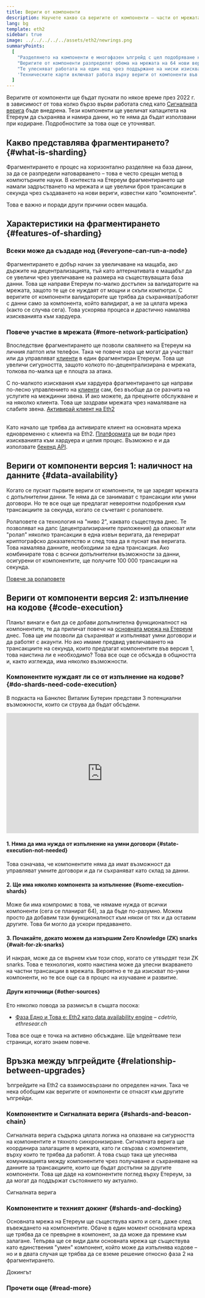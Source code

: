 ```yaml
---
title: Вериги от компоненти
description: Научете какво са веригите от компоненти – части от мрежата, които дават по-голям капацитет на трансакциите при Етереум и я правят по-лесна за работа.
lang: bg
template: eth2
sidebar: true
image: ../../../../../assets/eth2/newrings.png
summaryPoints:
  [
    "Разделянето на компоненти е многофазен ъпгрейд с цел подобряване на мащаба и капацитета на Етереум.",
    "Веригите от компоненти разпределят обема на мрежата на 64 нови вериги.",
    "Те улесняват работата на един нод чрез поддържане на ниски изисквания към хардуера.",
    'Техническите карти включват работа върху вериги от компоненти във "Фаза 1" и потенциално "Фаза 2".',
  ]
---
```


<UpgradeStatus date="~2022">
    Веригите от компоненти ще бъдат пуснати по някое време през 2022 г. в зависимост от това колко бързо върви работата след като <a href="/eth2/beacon-chain/">Сигналната верига</a> бъде внедрена. Тези компоненти ще увеличат капацитета на Етереум да съхранява и намира данни, но те няма да бъдат използвани при кодиране. Подробностите за това още се уточняват.
</UpgradeStatus>

## Какво представлява фрагментирането? {#what-is-sharding}

Фрагментирането е процес на хоризонтално разделяне на база данни, за да се разпредели натоварването – това е често срещан метод в компютърните науки. В контекста на Етереум фрагментирането ще намали задръстването на мрежата и ще увеличи броя трансакции в секунда чрез създаването на нови вериги, известни като "компоненти".

Това е важно и поради други причини освен мащаба.

## Характеристики на фрагментирането {#features-of-sharding}

### Всеки може да създаде нод {#everyone-can-run-a-node}

Фрагментирането е добър начин за увеличаване на мащаба, ако държите на децентрализацията, тъй като алтернативата е мащабът да се увеличи чрез увеличаване на размера на съществуващата база данни. Това ще направи Етереум по-малко достъпен за валидаторите на мрежата, защото те ще се нуждаят от мощни и скъпи компютри. С веригите от компоненти валидаторите ще трябва да съхраняват/работят с данни само за компонента, който валидират, а не за цялата мрежа (както се случва сега). Това ускорява процеса и драстично намалява изискванията към хардуера.

### Повече участие в мрежата {#more-network-participation}

Впоследствие фрагментирането ще позволи свалянето на Етереум на личния лаптоп или телефон. Така че повече хора ще могат да участват или да управляват [клиенти](/developers/docs/nodes-and-clients/) в един фрагментиран Етереум. Това ще увеличи сигурността, защото колкото по-децентрализирана е мрежата, толкова по-малка ще е площта за атака.

С по-малкото изисквания към хардуера фрагментирането ще направи по-лесно управлението на [клиенти](/developers/docs/nodes-and-clients/) сам, без въобще да се разчита на услугите на междинни звена. И ако можете, да прецените обслужване и на няколко клиента. Това ще заздрави мрежата чрез намаляване на слабите звена. [Активирай клиент на Eth2](/eth2/get-involved/)

<br />

<InfoBanner isWarning={true}>
  Като начало ще трябва да активирате клиент на основната мрежа едновременно с клиента на Eth2. <a href="https://launchpad.ethereum.org" target="_blank">Платформата</a> ще ви води през изискванията към хардуера и целия процес. Възможно е и да използвате <a href="/developers/docs/apis/backend/#available-libraries">бекенд API</a>.
</InfoBanner>

## Вериги от компоненти версия 1: наличност на данните {#data-availability}

Когато се пуснат първите вериги от компоненти, те ще заредят мрежата с допълнителни данни. Те няма да се занимават с трансакции или умни договори. Но те все още ще предлагат невероятни подобрения към трансакциите за секунда, когато се съчетаят с ролаповете.

Ролаповете са технология на "ниво 2", каквато съществува днес. Те позволяват на дапс (децентрализираните приложения) да опаковат или "ролап" няколко трансакции в една извън веригата, да генерират криптографско доказателство и след това да я пуснат във веригата. Това намалява данните, необходими за една трансакция. Ако комбинирате това с всички допълнителни възможности за данни, осигурени от компонентите, ще получите 100 000 трансакции на секунда.

[Повече за ролаповете](/developers/docs/layer-2-scaling/)

## Вериги от компоненти версия 2: изпълнение на кодове {#code-execution}

Планът винаги е бил да се добави допълнителна функционалност на компонентите, те да приличат повече на [основната мрежа на Етереум](/glossary/#mainnet) днес. Това ще им позволи да съхраняват и изпълняват умни договори и да работят с акаунти. Но ако имаме предвид увеличаването на трансакциите на секунда, които предлагат компонентите във версия 1, това наистина ли е необходимо? Това все още се обсъжда в общността и, както изглежда, има няколко възможности.

### Компонентите нуждаят ли се от изпълнение на кодове? {#do-shards-need-code-execution}

В подкаста на Банклес Виталик Бутерин представи 3 потенциални възможности, които си струва да бъдат обсъдени.

<iframe width="100%" height="315" src="https://www.youtube.com/embed/-R0j5AMUSzA?start=5841" frameborder="0" allow="accelerometer; autoplay; clipboard-write; encrypted-media; gyroscope; picture-in-picture" allowfullscreen mark="crwd-mark"></iframe>

#### 1. Няма да има нужда от изпълнение на умни договори {#state-execution-not-needed}

Това означава, че компонентите няма да имат възможност да управляват умните договори и да ги съхраняват като склад за данни.

#### 2. Ще има няколко компонента за изпълнение {#some-execution-shards}

Може би има компромис в това, че нямаме нужда от всички компоненти (сега се планират 64), за да бъде по-разумно. Можем просто да добавим тази функционалност към някои от тях и да оставим другите. Това би могло да ускори предаването.

#### 3. Почакайте, докато можем да извършим Zero Knowledge (ZK) snarks {#wait-for-zk-snarks}

И накрая, може да се върнем към този спор, когато се утвърдят тези ZK snarks. Това е технология, която наистина може да улесни вкарването на частни трансакции в мрежата. Вероятно е те да изискват по-умни компоненти, но те все още са в процес на изучаване и развитие.

#### Други източници {#other-sources}

Ето няколко повода за размисъл в същата посока:

- [Фаза Едно и Това е: Eth2 като data availability engine](https://ethresear.ch/t/phase-one-and-done-eth2-as-a-data-availability-engine/5269/8) – _cdetrio, ethresear.ch_

Това все още е точка на активно обсъждане. Ще ъпдейтваме тези страници, когато знаем повече.

## Връзка между ъпгрейдите {#relationship-between-upgrades}

Ъпгрейдите на Eth2 са взаимосвързани по определен начин. Така че нека обобщим как веригите от компоненти се отнасят към другите ъпгрейди.

### Компонентите и Сигналната верига {#shards-and-beacon-chain}

Сигналната верига съдържа цялата логика на опазване на сигурността на компонентите и тяхното синхронизиране. Сигналната верига ще координира залагащите в мрежата, като ги свързва с компонентите, върху които те трябва да работят. А това също така ще улеснява комуникацията между компонентите чрез получаване и съхраняване на данните за трансакциите, които ще бъдат достъпни за другите компоненти. Това ще даде на компонентите поглед върху Етереум, за да могат да поддържат състоянието му актуално.

<ButtonLink to="/eth2/beacon-chain/">Сигналната верига</ButtonLink>

### Компонентите и техният докинг {#shards-and-docking}

Основната мрежа на Етереум ще съществува както и сега, даже след въвеждането на компонентите. Обаче в един момент основната мрежа ще трябва да се превърне в компонент, за да може да премине към залагане. Тепърва ще се види дали основната мрежа ще съществува като единствения "умен" компонент, който може да изпълнява кодове – но и в двата случая ще трябва да се вземе решение относно фаза 2 на фрагментирането.

<ButtonLink to="/eth2/docking/">Докингът</ButtonLink>

<Divider />

### Прочети още {#read-more}

<Eth2ShardChainsList />
